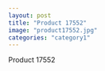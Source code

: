 ```yaml
---
layout: post
title: "Product 17552"
image: "product17552.jpg"
categories: "category1"
---
```

Product 17552
